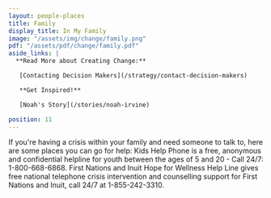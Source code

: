 ```yaml
---
layout: people-places
title: Family
display_title: In My Family
image: "/assets/img/change/family.png"
pdf: "/assets/pdf/change/family.pdf"
aside_links: |
  **Read More about Creating Change:**

   [Contacting Decision Makers](/strategy/contact-decision-makers)

   **Get Inspired!**

   [Noah's Story](/stories/noah-irvine)

position: 11
---
```


If you're having a crisis within your family and need someone to talk to, here are some places you can go for help: Kids Help Phone is a free, anonymous and confidential helpline for youth between the ages of 5 and 20 - Call 24/7: 1-800-668-6868. First Nations and Inuit Hope for Wellness Help Line gives free national telephone crisis intervention and counselling support for First Nations and Inuit, call 24/7 at 1-855-242-3310.

